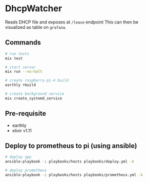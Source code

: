 # DhcpWatcher

Reads DHCP file and exposes at `/lease` endpoint
This can then be visualized as table on `grafana`.

## Commands

```sh
# run tests
mix test

# start server
mix run --no-halt

# create raspberry-pi-4 build
earthly +build

# create background service
mix create_systemd_service
```

## Pre-requisite

- earthly
- elixir v1.11

## Deploy to prometheus to pi (using ansible)

```sh
# deploy app
ansible-playbook -i playbooks/hosts playbooks/deploy.yml -k

# deploy prometheus
ansible-playbook -i playbooks/hosts playbooks/prometheus.yml -k
```
